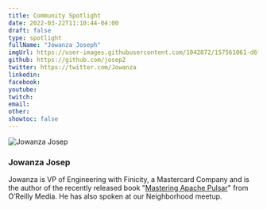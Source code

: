 ```yaml
---
title: Community Spotlight
date: 2022-03-22T11:10:44-04:00
draft: false
type: spotlight
fullName: "Jowanza Joseph"
imgUrl: https://user-images.githubusercontent.com/1042872/157561061-d6f0299b-7127-4512-9f01-543338af98fd.jpeg
github: https://github.com/josep2
twitter: https://twitter.com/Jowanza
linkedin:
facebook:
youtube:
twitch:
email:
other:
showtoc: false
---
```


![Jowanza Josep](https://user-images.githubusercontent.com/1042872/157561061-d6f0299b-7127-4512-9f01-543338af98fd.jpeg)

### Jowanza Josep

Jowanza is VP of Engineering with Finicity, a Mastercard Company and is the author of the recently released book "[Mastering Apache Pulsar](https://www.oreilly.com/library/view/mastering-apache-pulsar/9781492084891/)" from O’Reilly Media. He has also spoken at our Neighborhood meetup.
